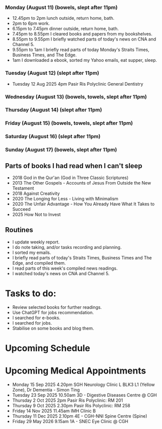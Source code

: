 ### Monday (August 11) (bowels, slept after 11pm)
- 12.45pm to 2pm lunch outside, return home, bath.
- 2pm to 6pm work.
- 6.15pm to 7.45pm dinner outside, return home, bath.
- 7.45pm to 8.55pm I cleared books and papers from my bookshelves.
- 8.55pm to 9.55pm I briefly watched parts of today's news on CNA and Channel 5.
- 9.55pm to 1am I briefly read parts of today Monday's Straits Times, Business Times, and The Edge.
- 1am I downloaded a ebook, sorted my Yahoo emails, eat supper, sleep.

### Tuesday (August 12) (slept after 11pm)
- Tuesday 12 Aug 2025 4pm Pasir Ris Polyclinic General Dentistry


### Wednesday (August 13) (bowels, towels, slept after 11pm)


### Thursday (August 14) (slept after 11pm)


### Friday (August 15) (bowels, towels, slept after 11pm)


### Saturday (August 16) (slept after 11pm)


### Sunday (August 17) (bowels, slept after 11pm)




## Parts of books I had read when I can't sleep
- 2018 God in the Qur'an (God in Three Classic Scriptures)
- 2013 The Other Gospels - Accounts of Jesus From Outside the New Testament
- 2018 Against Creativity
- 2020 The Longing for Less - Living with Minimalism
- 2020 The Unfair Advantage - How You Already Have What It Takes to Succeed
- 2025 How Not to Invest

## Routines
- I update weekly report.
- I do note taking, and/or tasks recording and planning.
- I sorted my emails.
- I briefly read parts of today's Straits Times, Business Times and The Edge, and compiled them.
- I read parts of this week's compiled news readings.
- I watched today's news on CNA and Channel 5.

# Tasks to do:
- Review selected books for further readings.
- Use ChatGPT for jobs recommendation.
- I searched for e-books.
- I searched for jobs.
- Stabilise on some books and blog them.

# Upcoming Schedule

# Upcoming Medical Appointments
- Monday 15 Sep 2025 4.20pm SGH Neurology Clinic L BLK3 L1 (Yellow Zone), Dr Dementia - Simon Ting
- Tuesday 23 Sep 2025 10.50am 3D - Digestive Diseases Centre @ CGH
- Thursday 2 Oct 2025 2pm Pasir Ris Polyclinic: RM 201
- Thursday 9 Oct 2025 2.30pm Pasir Ris Polyclinic: RM 258
- Friday 14 Nov 2025 11.45am IMH Clinic B
- Thursday 11 Dec 2025 2.10pm 4E - CGH-NNI Spine Centre (Spine)
- Friday 29 May 2026 9.15am 1A - SNEC Eye Clinic @ CGH


